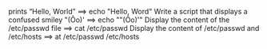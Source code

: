  prints “Hello, World” ==> echo "Hello, Word"
Write a script that displays a confused smiley "(Ôo)' ==> echo "\"(Ôo)'" 
Display the content of the /etc/passwd file ==> cat /etc/passwd
Display the content of /etc/passwd and /etc/hosts ==> at /etc/passwd /etc/hosts

